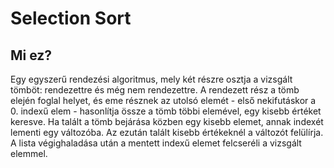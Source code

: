 # Selection Sort

## Mi ez?
Egy egyszerű rendezési algoritmus, mely két részre osztja a vizsgált
tömböt: rendezettre és még nem rendezettre. A rendezett rész a tömb elején
foglal helyet, és eme résznek az utolsó elemét - első nekifutáskor a 0. indexű elem - 
hasonlítja össze a tömb többi elemével, egy kisebb értéket keresve. Ha talált a tömb
bejárása közben egy kisebb elemet, annak indexét lementi egy változóba. Az ezután talált kisebb
értékeknél a változót felülírja. A lista végighaladása után a mentett indexű elemet felcseréli a vizsgált elemmel.